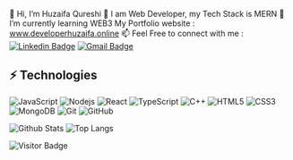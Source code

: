 👋 Hi, I’m Huzaifa Qureshi
👀 I am Web Developer, my Tech Stack is MERN
🌱 I’m currently learning WEB3
My Portfolio website : www.developerhuzaifa.online
📫 Feel Free to connect with me : 
[![Linkedin Badge](https://img.shields.io/badge/-ludehsar-blue?style=flat-square&logo=Linkedin&logoColor=white&link=https://www.linkedin.com/in/huzaifa-qureshi-174173179)](https://www.linkedin.com/in/huzaifa-qureshi-174173179)
[![Gmail Badge](https://img.shields.io/badge/-mdraanik12@gmail.com-c14438?style=flat-square&logo=Gmail&logoColor=white&link=mailto:developerhuzaifa@gmail.com)](mailto:developerhuzaifa@gmail.com)


## ⚡ Technologies

![JavaScript](https://img.shields.io/badge/-JavaScript-black?style=flat-square&logo=javascript)
![Nodejs](https://img.shields.io/badge/-Nodejs-black?style=flat-square&logo=Node.js)
![React](https://img.shields.io/badge/-React-black?style=flat-square&logo=react)
![TypeScript](https://img.shields.io/badge/-TypeScript-007ACC?style=flat-square&logo=typescript)
![C++](https://img.shields.io/badge/-C++-00599C?style=flat-square&logo=c)
![HTML5](https://img.shields.io/badge/-HTML5-E34F26?style=flat-square&logo=html5&logoColor=white)
![CSS3](https://img.shields.io/badge/-CSS3-1572B6?style=flat-square&logo=css3)
![MongoDB](https://img.shields.io/badge/-MongoDB-black?style=flat-square&logo=mongodb)
![Git](https://img.shields.io/badge/-Git-black?style=flat-square&logo=git)
![GitHub](https://img.shields.io/badge/-GitHub-181717?style=flat-square&logo=github)

![Github Stats](https://github-readme-stats.vercel.app/api?username=Huzaifa-code&count_private=true&show_icons=true&include_all_commits=true)
![Top Langs](https://github-readme-stats.vercel.app/api/top-langs/?username=Huzaifa-code&hide=TeX&layout=compact)

![Visitor Badge](https://visitor-badge.laobi.icu/badge?page_id=ludehsar.ludehsar)
